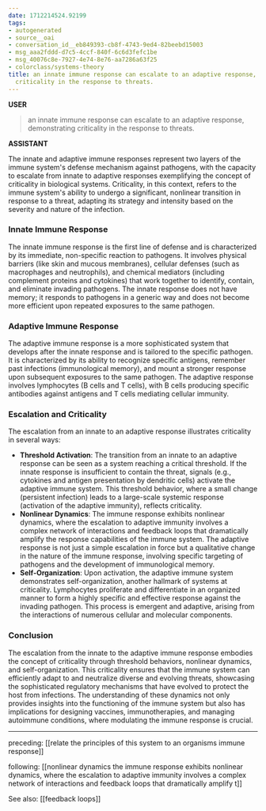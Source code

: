 ```yaml
---
date: 1712214524.92199
tags:
- autogenerated
- source__oai
- conversation_id__eb849393-cb8f-4743-9ed4-82beebd15003
- msg_aaa2fddd-d7c5-4ccf-840f-6c6d3fefc1be
- msg_40076c8e-7927-4e74-8e76-aa7286a63f25
- colorclass/systems-theory
title: an innate immune response can escalate to an adaptive response, demonstrating
  criticality in the response to threats.
---
```


**USER**

>  an innate immune response can escalate to an adaptive response, demonstrating criticality in the response to threats.


**ASSISTANT**

The innate and adaptive immune responses represent two layers of the immune system's defense mechanism against pathogens, with the capacity to escalate from innate to adaptive responses exemplifying the concept of criticality in biological systems. Criticality, in this context, refers to the immune system's ability to undergo a significant, nonlinear transition in response to a threat, adapting its strategy and intensity based on the severity and nature of the infection.

### Innate Immune Response

The innate immune response is the first line of defense and is characterized by its immediate, non-specific reaction to pathogens. It involves physical barriers (like skin and mucous membranes), cellular defenses (such as macrophages and neutrophils), and chemical mediators (including complement proteins and cytokines) that work together to identify, contain, and eliminate invading pathogens. The innate response does not have memory; it responds to pathogens in a generic way and does not become more efficient upon repeated exposures to the same pathogen.

### Adaptive Immune Response

The adaptive immune response is a more sophisticated system that develops after the innate response and is tailored to the specific pathogen. It is characterized by its ability to recognize specific antigens, remember past infections (immunological memory), and mount a stronger response upon subsequent exposures to the same pathogen. The adaptive response involves lymphocytes (B cells and T cells), with B cells producing specific antibodies against antigens and T cells mediating cellular immunity.

### Escalation and Criticality

The escalation from an innate to an adaptive response illustrates criticality in several ways:

- **Threshold Activation**: The transition from an innate to an adaptive response can be seen as a system reaching a critical threshold. If the innate response is insufficient to contain the threat, signals (e.g., cytokines and antigen presentation by dendritic cells) activate the adaptive immune system. This threshold behavior, where a small change (persistent infection) leads to a large-scale systemic response (activation of the adaptive immunity), reflects criticality.
- **Nonlinear Dynamics**: The immune response exhibits nonlinear dynamics, where the escalation to adaptive immunity involves a complex network of interactions and feedback loops that dramatically amplify the response capabilities of the immune system. The adaptive response is not just a simple escalation in force but a qualitative change in the nature of the immune response, involving specific targeting of pathogens and the development of immunological memory.
- **Self-Organization**: Upon activation, the adaptive immune system demonstrates self-organization, another hallmark of systems at criticality. Lymphocytes proliferate and differentiate in an organized manner to form a highly specific and effective response against the invading pathogen. This process is emergent and adaptive, arising from the interactions of numerous cellular and molecular components.

### Conclusion

The escalation from the innate to the adaptive immune response embodies the concept of criticality through threshold behaviors, nonlinear dynamics, and self-organization. This criticality ensures that the immune system can efficiently adapt to and neutralize diverse and evolving threats, showcasing the sophisticated regulatory mechanisms that have evolved to protect the host from infections. The understanding of these dynamics not only provides insights into the functioning of the immune system but also has implications for designing vaccines, immunotherapies, and managing autoimmune conditions, where modulating the immune response is crucial.


---

preceding: [[relate the principles of this system to an organisms immune response]]  


following: [[nonlinear dynamics the immune response exhibits nonlinear dynamics, where the escalation to adaptive immunity involves a complex network of interactions and feedback loops that dramatically amplify t]]

See also: [[feedback loops]]